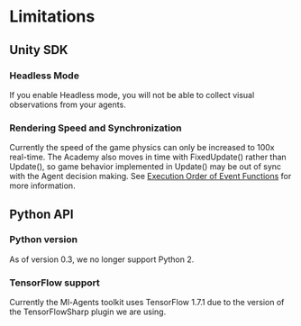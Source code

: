 # Limitations

## Unity SDK

### Headless Mode

If you enable Headless mode, you will not be able to collect visual observations
from your agents.

### Rendering Speed and Synchronization

Currently the speed of the game physics can only be increased to 100x real-time.
The Academy also moves in time with FixedUpdate() rather than Update(), so game
behavior implemented in Update() may be out of sync with the Agent decision
making. See
[Execution Order of Event Functions](https://docs.unity3d.com/Manual/ExecutionOrder.html)
for more information.

## Python API

### Python version

As of version 0.3, we no longer support Python 2.

### TensorFlow support

Currently the Ml-Agents toolkit uses TensorFlow 1.7.1 due to the version of the
TensorFlowSharp plugin we are using.
